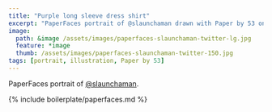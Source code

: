 ```yaml
---
title: "Purple long sleeve dress shirt"
excerpt: "PaperFaces portrait of @slaunchaman drawn with Paper by 53 on an iPad."
image: 
  path: &image /assets/images/paperfaces-slaunchaman-twitter-lg.jpg 
  feature: *image
  thumb: /assets/images/paperfaces-slaunchaman-twitter-150.jpg
tags: [portrait, illustration, Paper by 53]
---
```


PaperFaces portrait of [@slaunchaman](http://twitter.com/slaunchaman).

{% include boilerplate/paperfaces.md %}